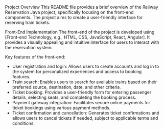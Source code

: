 Project Overview
This README file provides a brief overview of the Railway Reservation Java project, specifically focusing on the front-end components. The project aims to create a user-friendly interface for reserving train tickets.

Front-End Implementation
The front-end of the project is developed using [Front-end Technology, e.g., HTML, CSS, JavaScript, React, Angular]. It provides a visually appealing and intuitive interface for users to interact with the reservation system.

Key features of the front-end:

- User registration and login: Allows users to create accounts and log in to the system for personalized experiences and access to booking features.
- Train search: Enables users to search for available trains based on their preferred source, destination, date, and other criteria.
- Ticket booking: Provides a user-friendly form for entering passenger details, selecting seats, and completing the booking process.
- Payment gateway integration: Facilitates secure online payments for ticket bookings using various payment methods.
- Ticket confirmation and cancellation: Generates ticket confirmations and allows users to cancel tickets if needed, subject to applicable terms and conditions.
